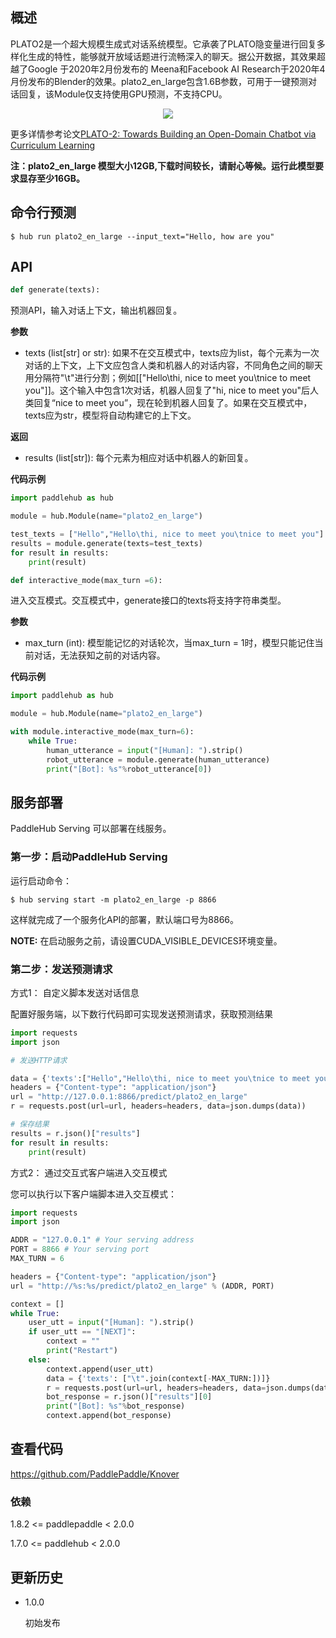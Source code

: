 ## 概述

PLATO2是一个超大规模生成式对话系统模型。它承袭了PLATO隐变量进行回复多样化生成的特性，能够就开放域话题进行流畅深入的聊天。据公开数据，其效果超越了Google 于2020年2月份发布的 Meena和Facebook AI Research于2020年4月份发布的Blender的效果。plato2_en_large包含1.6B参数，可用于一键预测对话回复，该Module仅支持使用GPU预测，不支持CPU。
<p align="center">
<img src="https://image.jiqizhixin.com/uploads/editor/65107b78-0259-4121-b8c5-a090f9d3175b/640.png" hspace='10'/> <br />
</p>

更多详情参考论文[PLATO-2: Towards Building an Open-Domain Chatbot via Curriculum Learning](https://arxiv.org/abs/2006.16779)

**注：plato2\_en\_large 模型大小12GB,下载时间较长，请耐心等候。运行此模型要求显存至少16GB。**

## 命令行预测

```shell
$ hub run plato2_en_large --input_text="Hello, how are you"
```

## API

```python
def generate(texts):
```

预测API，输入对话上下文，输出机器回复。

**参数**

* texts (list\[str\] or str): 如果不在交互模式中，texts应为list，每个元素为一次对话的上下文，上下文应包含人类和机器人的对话内容，不同角色之间的聊天用分隔符"\t"进行分割；例如[["Hello\thi, nice to meet you\tnice to meet you"]]。这个输入中包含1次对话，机器人回复了"hi, nice to meet you"后人类回复“nice to meet you”，现在轮到机器人回复了。如果在交互模式中，texts应为str，模型将自动构建它的上下文。

**返回**

* results (list\[str\]): 每个元素为相应对话中机器人的新回复。

**代码示例**

```python
import paddlehub as hub

module = hub.Module(name="plato2_en_large")

test_texts = ["Hello","Hello\thi, nice to meet you\tnice to meet you"]
results = module.generate(texts=test_texts)
for result in results:
    print(result)
```

```python
def interactive_mode(max_turn =6):
```

进入交互模式。交互模式中，generate接口的texts将支持字符串类型。

**参数**

* max_turn (int): 模型能记忆的对话轮次，当max_turn = 1时，模型只能记住当前对话，无法获知之前的对话内容。

**代码示例**

```python
import paddlehub as hub

module = hub.Module(name="plato2_en_large")

with module.interactive_mode(max_turn=6):
    while True:
        human_utterance = input("[Human]: ").strip()
        robot_utterance = module.generate(human_utterance)
        print("[Bot]: %s"%robot_utterance[0])
```

## 服务部署

PaddleHub Serving 可以部署在线服务。

### 第一步：启动PaddleHub Serving

运行启动命令：
```shell
$ hub serving start -m plato2_en_large -p 8866
```

这样就完成了一个服务化API的部署，默认端口号为8866。

**NOTE:** 在启动服务之前，请设置CUDA\_VISIBLE\_DEVICES环境变量。

### 第二步：发送预测请求

方式1： 自定义脚本发送对话信息

配置好服务端，以下数行代码即可实现发送预测请求，获取预测结果

```python
import requests
import json

# 发送HTTP请求

data = {'texts':["Hello","Hello\thi, nice to meet you\tnice to meet you"]}
headers = {"Content-type": "application/json"}
url = "http://127.0.0.1:8866/predict/plato2_en_large"
r = requests.post(url=url, headers=headers, data=json.dumps(data))

# 保存结果
results = r.json()["results"]
for result in results:
    print(result)
```

方式2： 通过交互式客户端进入交互模式

您可以执行以下客户端脚本进入交互模式：

```python
import requests
import json

ADDR = "127.0.0.1" # Your serving address
PORT = 8866 # Your serving port
MAX_TURN = 6

headers = {"Content-type": "application/json"}
url = "http://%s:%s/predict/plato2_en_large" % (ADDR, PORT)

context = []
while True:
    user_utt = input("[Human]: ").strip()
    if user_utt == "[NEXT]":
        context = ""
        print("Restart")
    else:
        context.append(user_utt)
        data = {'texts': ["\t".join(context[-MAX_TURN:])]}
        r = requests.post(url=url, headers=headers, data=json.dumps(data))
        bot_response = r.json()["results"][0]
        print("[Bot]: %s"%bot_response)
        context.append(bot_response)
```

## 查看代码

https://github.com/PaddlePaddle/Knover

### 依赖

1.8.2 <= paddlepaddle < 2.0.0

1.7.0 <= paddlehub < 2.0.0


## 更新历史

* 1.0.0

  初始发布
